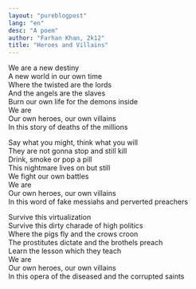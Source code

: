 ```yaml
---
layout: "pureblogpost"
lang: "en"
desc: "A poem"
author: "Farhan Khan, 2k12"
title: "Heroes and Villains"
---
```


We are a new destiny <br/>
A new world in our own time<br/>
Where the twisted are the lords<br/>
And the angels are the slaves<br/>
Burn our own life for the demons inside <br/>
We are<br/>
Our own heroes, our own villains<br/>
In this story of deaths of the millions<br/>

Say what you might, think what you will<br/>
They are not gonna stop and still kill <br/>
Drink, smoke or pop a pill<br/>
This nightmare lives on but still<br/>
We fight our own battles<br/>
We are<br/>
Our own heroes, our own villains<br/>
In this word of fake messiahs and perverted preachers<br/>

Survive this virtualization<br/>
Survive this dirty charade of high politics<br/>
Where the pigs fly and the crows croon<br/>
The prostitutes dictate and the brothels preach<br/>
Learn the lesson which they teach<br/>
We are<br/>
Our own heroes, our own villains <br/>
In this opera of the diseased and the corrupted saints<br/>